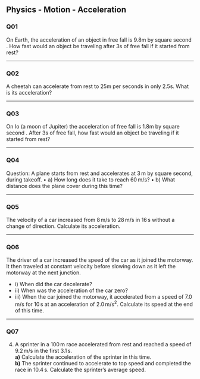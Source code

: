 ## Physics - Motion - Acceleration  


### Q01 
On Earth, the acceleration of an object in free fall is 9.8m by square second . How fast would an object be traveling after 3s of free fall if it started from rest?

---
### Q02
A cheetah can accelerate from rest to 25m per seconds in only 2.5s. What is its acceleration?

---
### Q03
On Io (a moon of Jupiter) the acceleration of free fall is 1.8m by square second . After 3s of free fall, how fast would an object be traveling if it started from rest?

----
### Q04
Question: A plane starts from rest and accelerates at 3 m by square second, during takeoff.
•	a) How long does it take to reach 60 m/s?
•	b) What distance does the plane cover during this time?

---
### Q05
The velocity of a car increased from $8 \, \text{m/s}$ to $28 \, \text{m/s}$ in $16 \, \text{s}$ without a change of direction. Calculate its acceleration.

----
### Q06
The driver of a car increased the speed of the car as it joined the motorway. It then traveled at constant velocity before slowing down as it left the motorway at the next junction.  
   - i) When did the car decelerate?  
   - ii) When was the acceleration of the car zero?  
   - iii) When the car joined the motorway, it accelerated from a speed of $7.0 \, \text{m/s}$ for $10 \, \text{s}$ at an acceleration of $2.0 \, \text{m/s}^2$. Calculate its speed at the end of this time.

----
### Q07
4. A sprinter in a $100 \, \text{m}$ race accelerated from rest and reached a speed of $9.2 \, \text{m/s}$ in the first $3.1 \, \text{s}$.  
   **a)** Calculate the acceleration of the sprinter in this time.  
   **b)** The sprinter continued to accelerate to top speed and completed the race in $10.4 \, \text{s}$. Calculate the sprinter’s average speed.

